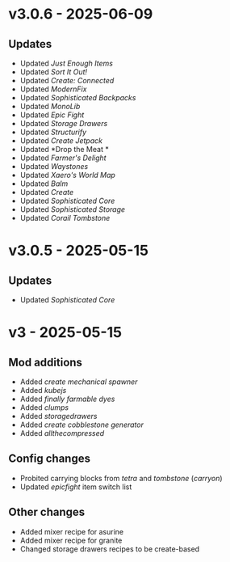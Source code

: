 # v3.0.6 - 2025-06-09

## Updates

- Updated *Just Enough Items*
- Updated *Sort It Out!*
- Updated *Create: Connected*
- Updated *ModernFix*
- Updated *Sophisticated Backpacks*
- Updated *MonoLib*
- Updated *Epic Fight*
- Updated *Storage Drawers*
- Updated *Structurify*
- Updated *Create Jetpack*
- Updated *Drop the Meat *
- Updated *Farmer's Delight*
- Updated *Waystones*
- Updated *Xaero's World Map*
- Updated *Balm*
- Updated *Create*
- Updated *Sophisticated Core*
- Updated *Sophisticated Storage*
- Updated *Corail Tombstone*

# v3.0.5 - 2025-05-15

## Updates

- Updated *Sophisticated Core*

# v3 - 2025-05-15

## Mod additions

- Added *create mechanical spawner*
- Added *kubejs*
- Added *finally farmable dyes*
- Added *clumps*
- Added *storagedrawers*
- Added *create cobblestone generator*
- Added *allthecompressed*

## Config changes

- Probited carrying blocks from *tetra* and *tombstone* (*carryon*)
- Updated *epicfight* item switch list

## Other changes

- Added mixer recipe for asurine
- Added mixer recipe for granite
- Changed storage drawers recipes to be create-based
